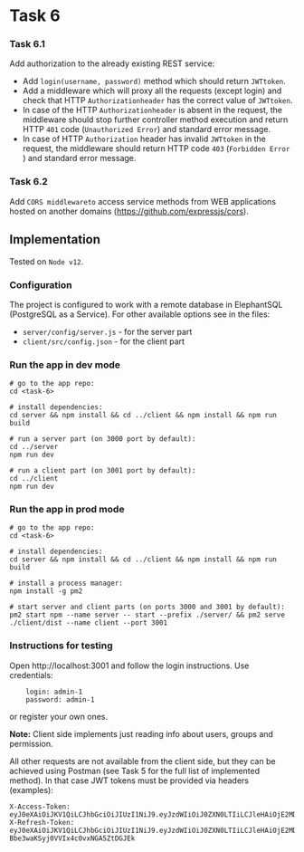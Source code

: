 # Task 6

### Task 6.1

Add authorization to the already existing REST service:
- Add `login(username, password)` method which should return `JWTtoken`.
- Add a middleware which will proxy all the requests (except login) and check that HTTP `Authorizationheader` 
  has the correct value of `JWTtoken`.
- In case of the HTTP `Authorizationheader` is absent in the request, the middleware should stop 
  further controller method execution and return HTTP `401` code (`Unauthorized Error`) and standard error message.
- In case of HTTP `Authorization` header has invalid `JWTtoken` in the request, the middleware should return 
  HTTP code `403` (`Forbidden Error` ) and standard error message.

### Task 6.2

Add `CORS middlewareto` access service methods from WEB applications hosted on another domains 
(https://github.com/expressjs/cors).

## Implementation

Tested on `Node v12`.

### Configuration

The project is configured to work with a remote database in ElephantSQL (PostgreSQL as a Service).
For other available options see in the files:
- `server/config/server.js` - for the server part
- `client/src/config.json` - for the client part

### Run the app in dev mode

```
# go to the app repo:
cd <task-6>

# install dependencies:
cd server && npm install && cd ../client && npm install && npm run build

# run a server part (on 3000 port by default):
cd ../server
npm run dev

# run a client part (on 3001 port by default):
cd ../client
npm run dev
```

### Run the app in prod mode

```
# go to the app repo:
cd <task-6>

# install dependencies:
cd server && npm install && cd ../client && npm install && npm run build

# install a process manager:
npm install -g pm2

# start server and client parts (on ports 3000 and 3001 by default):
pm2 start npm --name server -- start --prefix ./server/ && pm2 serve ./client/dist --name client --port 3001
```

### Instructions for testing

Open http://localhost:3001 and follow the login instructions.
Use credentials:
```
    login: admin-1
    password: admin-1
```
or register your own ones.

**Note:** Client side implements just reading info about users, groups and permission. 

All other requests are not available from the client side, but they can be achieved using Postman (see Task 5 for 
the full list of implemented method). In that case JWT tokens must be provided via headers (examples):
```
X-Access-Token: eyJ0eXAiOiJKV1QiLCJhbGciOiJIUzI1NiJ9.eyJzdWIiOiJ0ZXN0LTIiLCJleHAiOjE2MDYyNTcxNDIyODF9.RznqF9_fKLlS6oQepyyMJm9OFqBGfzom8TL_hnbh42Y
X-Refresh-Token: eyJ0eXAiOiJKV1QiLCJhbGciOiJIUzI1NiJ9.eyJzdWIiOiJ0ZXN0LTIiLCJleHAiOjE2MDYyNTk5NDQzMjV9.KGYV_ZZpvUG-Bbe3waKSyj0VVIx4c0vxNGA5ZtDGJEk
```
